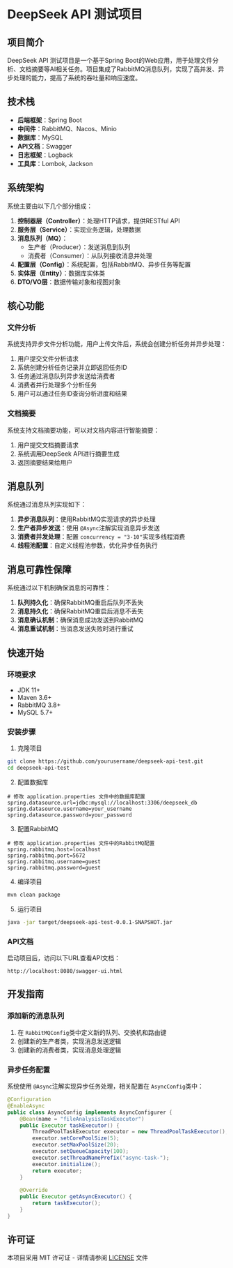 # DeepSeek API 测试项目

## 项目简介

DeepSeek API 测试项目是一个基于Spring Boot的Web应用，用于处理文件分析、文档摘要等AI相关任务。项目集成了RabbitMQ消息队列，实现了高并发、异步处理的能力，提高了系统的吞吐量和响应速度。

## 技术栈

- **后端框架**：Spring Boot
- **中间件**：RabbitMQ、Nacos、Minio
- **数据库**：MySQL
- **API文档**：Swagger
- **日志框架**：Logback
- **工具库**：Lombok, Jackson

## 系统架构

系统主要由以下几个部分组成：

1. **控制器层（Controller）**：处理HTTP请求，提供RESTful API
2. **服务层（Service）**：实现业务逻辑，处理数据
3. **消息队列（MQ）**：
   - 生产者（Producer）：发送消息到队列
   - 消费者（Consumer）：从队列接收消息并处理
4. **配置层（Config）**：系统配置，包括RabbitMQ、异步任务等配置
5. **实体层（Entity）**：数据库实体类
6. **DTO/VO层**：数据传输对象和视图对象

## 核心功能

### 文件分析

系统支持异步文件分析功能，用户上传文件后，系统会创建分析任务并异步处理：

1. 用户提交文件分析请求
2. 系统创建分析任务记录并立即返回任务ID
3. 任务通过消息队列异步发送给消费者
4. 消费者并行处理多个分析任务
5. 用户可以通过任务ID查询分析进度和结果

### 文档摘要

系统支持文档摘要功能，可以对文档内容进行智能摘要：

1. 用户提交文档摘要请求
2. 系统调用DeepSeek API进行摘要生成
3. 返回摘要结果给用户

## 消息队列

系统通过消息队列实现如下：

1. **异步消息队列**：使用RabbitMQ实现请求的异步处理
2. **生产者异步发送**：使用 `@Async`注解实现消息异步发送
3. **消费者并发处理**：配置 `concurrency = "3-10"`实现多线程消费
4. **线程池配置**：自定义线程池参数，优化异步任务执行

## 消息可靠性保障

系统通过以下机制确保消息的可靠性：

1. **队列持久化**：确保RabbitMQ重启后队列不丢失
2. **消息持久化**：确保RabbitMQ重启后消息不丢失
3. **消息确认机制**：确保消息成功发送到RabbitMQ
4. **消息重试机制**：当消息发送失败时进行重试

## 快速开始

### 环境要求

- JDK 11+
- Maven 3.6+
- RabbitMQ 3.8+
- MySQL 5.7+

### 安装步骤

1. 克隆项目

```bash
git clone https://github.com/yourusername/deepseek-api-test.git
cd deepseek-api-test
```

2. 配置数据库

```
# 修改 application.properties 文件中的数据库配置
spring.datasource.url=jdbc:mysql://localhost:3306/deepseek_db
spring.datasource.username=your_username
spring.datasource.password=your_password
```

3. 配置RabbitMQ

```
# 修改 application.properties 文件中的RabbitMQ配置
spring.rabbitmq.host=localhost
spring.rabbitmq.port=5672
spring.rabbitmq.username=guest
spring.rabbitmq.password=guest
```

4. 编译项目

```bash
mvn clean package
```

5. 运行项目

```bash
java -jar target/deepseek-api-test-0.0.1-SNAPSHOT.jar
```

### API文档

启动项目后，访问以下URL查看API文档：

```
http://localhost:8080/swagger-ui.html
```

## 开发指南

### 添加新的消息队列

1. 在 `RabbitMQConfig`类中定义新的队列、交换机和路由键
2. 创建新的生产者类，实现消息发送逻辑
3. 创建新的消费者类，实现消息处理逻辑

### 异步任务配置

系统使用 `@Async`注解实现异步任务处理，相关配置在 `AsyncConfig`类中：

```java
@Configuration
@EnableAsync
public class AsyncConfig implements AsyncConfigurer {
    @Bean(name = "fileAnalysisTaskExecutor")
    public Executor taskExecutor() {
        ThreadPoolTaskExecutor executor = new ThreadPoolTaskExecutor();
        executor.setCorePoolSize(5);
        executor.setMaxPoolSize(20);
        executor.setQueueCapacity(100);
        executor.setThreadNamePrefix("async-task-");
        executor.initialize();
        return executor;
    }
  
    @Override
    public Executor getAsyncExecutor() {
        return taskExecutor();
    }
}
```

## 许可证

本项目采用 MIT 许可证 - 详情请参阅 [LICENSE](LICENSE) 文件
